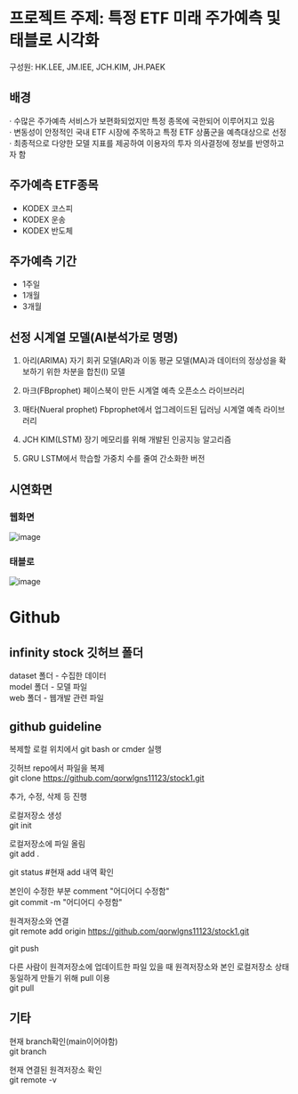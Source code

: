 # 프로젝트 주제: 특정 ETF 미래 주가예측 및 태블로 시각화

구성원: HK.LEE, JM.lEE, JCH.KIM, JH.PAEK

## 배경
· 수많은 주가예측 서비스가 보편화되었지만 특정 종목에 국한되어 이루어지고 있음  
· 변동성이 안정적인 국내 ETF 시장에 주목하고 특정 ETF 상품군을 예측대상으로 선정  
· 최종적으로 다양한 모델 지표를 제공하여 이용자의 투자 의사결정에 정보를 반영하고자 함

## 주가예측 ETF종목

- KODEX 코스피
- KODEX 운송
- KODEX 반도체

## 주가예측 기간

- 1주일
- 1개월
- 3개월

## 선정 시계열 모델(AI분석가로 명명)
1. 아리(ARIMA)
자기 회귀 모델(AR)과 이동 평균 모델(MA)과 데이터의 정상성을 확보하기 위한 차분을 합친(I) 모델

2. 마크(FBprophet)
페이스북이 만든 시계열 예측 오픈소스 라이브러리

3. 매타(Nueral prophet)
Fbprophet에서 업그레이드된 딥러닝 시계열 예측 라이브러리

4. JCH KIM(LSTM)
장기 메모리를 위해 개발된 인공지능 알고리즘

5. GRU
LSTM에서 학습할 가중치 수를 줄여 간소화한 버전

## 시연화면

### 웹화면
![image](https://user-images.githubusercontent.com/45068747/177231200-5822e4c4-6b88-4e23-bc5f-d7d0cb4f3953.png)

### 태블로
![image](https://user-images.githubusercontent.com/45068747/177231218-62364a5e-e582-4f62-b6d2-6c1d19e8f196.png)



# Github

## infinity stock 깃허브 폴더

dataset 폴더 - 수집한 데이터  
model 폴더 - 모델 파일  
web 폴더 - 웹개발 관련 파일


## github guideline

복제할 로컬 위치에서 git bash or cmder 실행

깃허브 repo에서 파일을 복제  
git clone https://github.com/qorwlgns11123/stock1.git

추가, 수정, 삭제 등 진행

로컬저장소 생성  
git init

로컬저장소에 파일 올림  
git add .

git status  #현재 add 내역 확인

본인이 수정한 부분 comment "어디어디 수정함"  
git commit -m "어디어디 수정함"

원격저장소와 연결  
git remote add origin https://github.com/qorwlgns11123/stock1.git

git push



다른 사람이 원격저장소에 업데이트한 파일 있을 때 원격저장소와 본인 로컬저장소 상태 동일하게 만들기 위해 pull 이용  
git pull



## 기타

현재 branch확인(main이어야함)  
git branch



현재 연결된 원격저장소 확인  
git remote -v

